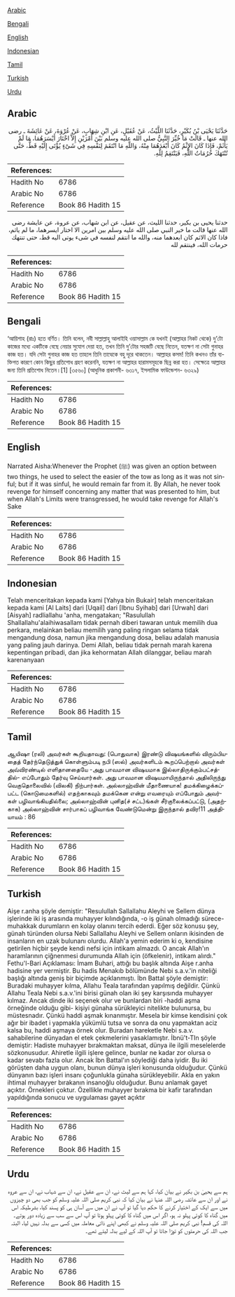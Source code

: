 [Arabic](#arabic)

[Bengali](#bengali)

[English](#english)

[Indonesian](#indonesian)

[Tamil](#tamil)

[Turkish](#turkish)

[Urdu](#urdu)

## Arabic


<div dir="rtl" lang="ar" style={{fontSize:'larger',backgroundColor:'#f8f9fa',padding:20}}>
حَدَّثَنَا يَحْيَى بْنُ بُكَيْرٍ، حَدَّثَنَا اللَّيْثُ، عَنْ عُقَيْلٍ، عَنِ ابْنِ شِهَابٍ، عَنْ عُرْوَةَ، عَنْ عَائِشَةَ ـ رضى الله عنها ـ قَالَتْ مَا خُيِّرَ النَّبِيُّ صلى الله عليه وسلم بَيْنَ أَمْرَيْنِ إِلاَّ اخْتَارَ أَيْسَرَهُمَا، مَا لَمْ يَأْثَمْ، فَإِذَا كَانَ الإِثْمُ كَانَ أَبْعَدَهُمَا مِنْهُ، وَاللَّهِ مَا انْتَقَمَ لِنَفْسِهِ فِي شَىْءٍ يُؤْتَى إِلَيْهِ قَطُّ، حَتَّى تُنْتَهَكَ حُرُمَاتُ اللَّهِ، فَيَنْتَقِمُ لِلَّهِ‏.‏
</div>
<div style={{backgroundColor:'#f8f9fa',padding:20, marginBottom: 10}}><table> <thead> <tr> <th>References:</th> <th></th> </tr> </thead> <tbody><tr><td>Hadith No</td><td>6786</td></tr><tr><td>Arabic No</td><td>6786</td></tr><tr><td>Reference</td><td>Book 86 Hadith 15</td></tr></tbody></table></div>


<div dir="rtl" lang="ar" style={{fontSize:'larger',backgroundColor:'#f8f9fa',padding:20}}>
حدثنا يحيى بن بكير، حدثنا الليث، عن عقيل، عن ابن شهاب، عن عروة، عن عايشة رضى الله عنها قالت ما خير النبي صلى الله عليه وسلم بين امرين الا اختار ايسرهما، ما لم ياثم، فاذا كان الاثم كان ابعدهما منه، والله ما انتقم لنفسه في شىء يوتى اليه قط، حتى تنتهك حرمات الله، فينتقم لله
</div>
<div style={{backgroundColor:'#f8f9fa',padding:20, marginBottom: 10}}><table> <thead> <tr> <th>References:</th> <th></th> </tr> </thead> <tbody><tr><td>Hadith No</td><td>6786</td></tr><tr><td>Arabic No</td><td>6786</td></tr><tr><td>Reference</td><td>Book 86 Hadith 15</td></tr></tbody></table></div>

## Bengali


<div dir="ltr" lang="bn" style={{fontSize:'larger',backgroundColor:'#f8f9fa',padding:20}}>
‘আয়িশাহ (রাঃ) হতে বর্ণিত। তিনি বলেন, নবী সাল্লাল্লাহু আলাইহি ওয়াসাল্লাম কে যখনই (আল্লাহর নিকট থেকে) দু’টো কাজের মধ্যে একটিকে বেছে নেয়ার সুযোগ দেয়া হত, তখন তিনি দু’টোর সহজটি বেছে নিতেন, যতক্ষণ না সেটা গুনাহর কাজ হত। যদি সেটা গুনাহর কাজ হত তাহলে তিনি তাত্থেকে বহু দূরে থাকতেন। আল্লাহর কসম! তিনি কখনও তাঁর ব্যক্তিগত কারণে কোন কিছুর প্রতিশোধ গ্রহণ করেননি, যতক্ষণ না আল্লাহর হারামসমূহকে ছিন্ন করা হত। সেক্ষেত্রে আল্লাহর জন্য তিনি প্রতিশোধ নিতেন।[1] [৩৫৬০] (আধুনিক প্রকাশনী- ৬৩১৭, ইসলামিক ফাউন্ডেশন- ৬৩২৯)
</div>
<div style={{backgroundColor:'#f8f9fa',padding:20, marginBottom: 10}}><table> <thead> <tr> <th>References:</th> <th></th> </tr> </thead> <tbody><tr><td>Hadith No</td><td>6786</td></tr><tr><td>Arabic No</td><td>6786</td></tr><tr><td>Reference</td><td>Book 86 Hadith 15</td></tr></tbody></table></div>

## English


<div dir="ltr" lang="en" style={{fontSize:'larger',backgroundColor:'#f8f9fa',padding:20}}>
Narrated Aisha:Whenever the Prophet (ﷺ) was given an option between two things, he used to select the easier of the tow as long as it was not sinful; but if it was sinful, he would remain far from it. By Allah, he never took revenge for himself concerning any matter that was presented to him, but when Allah's Limits were transgressed, he would take revenge for Allah's Sake
</div>
<div style={{backgroundColor:'#f8f9fa',padding:20, marginBottom: 10}}><table> <thead> <tr> <th>References:</th> <th></th> </tr> </thead> <tbody><tr><td>Hadith No</td><td>6786</td></tr><tr><td>Arabic No</td><td>6786</td></tr><tr><td>Reference</td><td>Book 86 Hadith 15</td></tr></tbody></table></div>

## Indonesian


<div dir="ltr" lang="id" style={{fontSize:'larger',backgroundColor:'#f8f9fa',padding:20}}>
Telah menceritakan kepada kami [Yahya bin Bukair] telah menceritakan kepada kami [Al Laits] dari [Uqail] dari [Ibnu Syihab] dari [Urwah] dari [Aisyah] radliallahu 'anha, mengatakan; "Rasulullah Shallallahu'alaihiwasallam tidak pernah diberi tawaran untuk memilih dua perkara, melainkan beliau memilih yang paling ringan selama tidak mengandung dosa, namun jika mengandung dosa, beliau adalah manusia yang paling jauh darinya. Demi Allah, beliau tidak pernah marah karena kepentingan pribadi, dan jika kehormatan Allah dilanggar, beliau marah karenanyaan
</div>
<div style={{backgroundColor:'#f8f9fa',padding:20, marginBottom: 10}}><table> <thead> <tr> <th>References:</th> <th></th> </tr> </thead> <tbody><tr><td>Hadith No</td><td>6786</td></tr><tr><td>Arabic No</td><td>6786</td></tr><tr><td>Reference</td><td>Book 86 Hadith 15</td></tr></tbody></table></div>

## Tamil


<div dir="ltr" lang="ta" style={{fontSize:'larger',backgroundColor:'#f8f9fa',padding:20}}>
ஆயிஷா (ரலி) அவர்கள் கூறியதாவது: (பொதுவாக) இரண்டு விஷயங்களில் விரும்பியதைத் தேர்ந்தெடுத்துக் கொள்ளும்படி நபி (ஸல்) அவர்களிடம் கூறப்பெற்றால் அவர்கள் அவ்விரண்டில் எளிதானதையே -அது பாவமான விஷயமாக இல்லாதிருக்கும்பட்சத்தில்- எப்போதும் தேர்வு செய்வார்கள். அது பாவமான விஷயமாயிருந்தால் அதிலிருந்து வெகுதொலைவில் (விலகி) நிற்பார்கள். அல்லாஹ்வின் மீதாணையாக! தமக்கிழைக்கப்பட்ட (கொடுமைகளில்) எதற்காகவும் தமக்கென என்று எவரையும் எப்போதும் அவர்கள் பழிவாங்கியதில்லை; அல்லாஹ்வின் புனித(ச் சட்ட)ங்கள் சீர்குலைக்கப்பட்டு, (அதற்காக) அல்லாஹ்வின் சார்பாகப் பழிவாங்க வேண்டுமென்று இருந்தால் தவிர!11 அத்தியாயம் : 86
</div>
<div style={{backgroundColor:'#f8f9fa',padding:20, marginBottom: 10}}><table> <thead> <tr> <th>References:</th> <th></th> </tr> </thead> <tbody><tr><td>Hadith No</td><td>6786</td></tr><tr><td>Arabic No</td><td>6786</td></tr><tr><td>Reference</td><td>Book 86 Hadith 15</td></tr></tbody></table></div>

## Turkish


<div dir="ltr" lang="tr" style={{fontSize:'larger',backgroundColor:'#f8f9fa',padding:20}}>
Aişe r.anha şöyle demiştir: "Resulullah Sallallahu Aleyhi ve Sellem dünya işlerinde iki iş arasında muhayyer kılındığında, -o iş günah olmadığı sürece- muhakkak durumların en kolay olanını tercih ederdi. Eğer söz konusu şey, günah türünden olursa Nebi Sallallahu Aleyhi ve Sellem onların ikisinden de insanların en uzak bulunanı olurdu. Allah'a yemin ederim ki o, kendisine getirilen hiçbir şeyde kendi nefsi için intikam almazdı. O ancak Allah'ın haramlarının çiğnenmesi durumunda Allah için (öfkelenir), intikam alırdı." Fethu'l-Bari Açıklaması: İmam Buhari, attığı bu başlık altında Aişe r.anha hadisine yer vermiştir. Bu hadis Menakıb bölümünde Nebi s.a.v.'in niteliği başlığı altında geniş bir biçimde açıklanmıştı. İbn Battal şöyle demiştir: Buradaki muhayyer kılma, Allahu Teala tarafından yapılmış değildir. Çünkü Allahu Teala Nebi s.a.v.'ini birisi günah olan iki şey karşısında muhayyer kılmaz. Ancak dinde iki seçenek olur ve bunlardan biri -haddi aşma örneğinde olduğu gibi- kişiyi günaha sürükleyici nitelikte bulunursa, bu müstesnadır. Çünkü haddi aşmak kınanmıştır. Mesela bir kimse kendisini çok ağır bir ibadet i yapmakla yükümlü tutsa ve sonra da onu yapmaktan aciz kalsa bu, haddi aşmaya örnek olur. Buradan hareketle Nebi s.a.v. sahabilerine dünyadan el etek çekmelerini yasaklamıştır. İbnü't-TIn şöyle demiştir: Hadiste muhayyer bırakmaktan maksat, dünya ile ilgili meselelerde sözkonusudur. Ahiretle ilgili işlere gelince, bunlar ne kadar zor olursa o kadar sevabı fazla olur. Ancak İbn Battal'ın söylediği daha iyidir. Bu iki görüşten daha uygun olanı, bunun dünya işleri konusunda olduğudur. Çünkü dünyanın bazı işleri insanı çoğunlukla günaha sürükleyebilir. Akla en yakın ihtimal muhayyer bırakanın insanoğlu olduğudur. Bunu anlamak gayet açıktır. Örnekleri çoktur. Özellikle muhayyer bırakma bir kafir tarafından yapıldığında sonucu ve uygulaması gayet açıktır
</div>
<div style={{backgroundColor:'#f8f9fa',padding:20, marginBottom: 10}}><table> <thead> <tr> <th>References:</th> <th></th> </tr> </thead> <tbody><tr><td>Hadith No</td><td>6786</td></tr><tr><td>Arabic No</td><td>6786</td></tr><tr><td>Reference</td><td>Book 86 Hadith 15</td></tr></tbody></table></div>

## Urdu


<div dir="rtl" lang="ur" style={{fontSize:'larger',backgroundColor:'#f8f9fa',padding:20}}>
ہم سے یحییٰ بن بکیر نے بیان کیا، کہا ہم سے لیث نے، ان سے عقیل نے، ان سے شہاب نے، ان سے عروہ نے اور ان سے عائشہ رضی اللہ عنہا نے بیان کیا کہ نبی کریم صلی اللہ علیہ وسلم کو جب بھی دو چیزوں میں سے ایک کے اختیار کرنے کا حکم دیا گیا تو آپ نے ان میں سے آسان ہی کو پسند کیا، بشرطیکہ اس میں گناہ کا کوئی پہلو نہ ہو، اگر اس میں گناہ کا کوئی پہلو ہوتا تو آپ اس سے سب سے زیادہ دور ہوتے۔ اللہ کی قسم! نبی کریم صلی اللہ علیہ وسلم نے کبھی اپنے ذاتی معاملہ میں کسی سے بدلہ نہیں لیا، البتہ جب اللہ کی حرمتوں کو توڑا جاتا تو آپ اللہ کے لیے بدلہ لیتے تھے۔
</div>
<div style={{backgroundColor:'#f8f9fa',padding:20, marginBottom: 10}}><table> <thead> <tr> <th>References:</th> <th></th> </tr> </thead> <tbody><tr><td>Hadith No</td><td>6786</td></tr><tr><td>Arabic No</td><td>6786</td></tr><tr><td>Reference</td><td>Book 86 Hadith 15</td></tr></tbody></table></div>